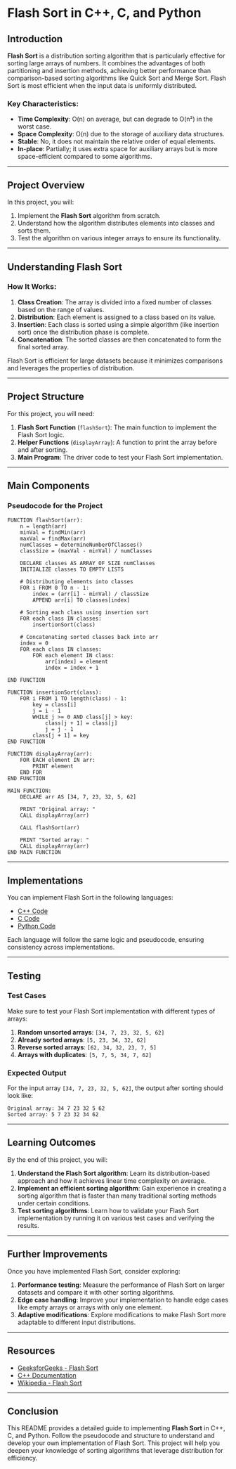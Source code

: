 # **Flash Sort in C++, C, and Python**

## **Introduction**

**Flash Sort** is a distribution sorting algorithm that is particularly effective for sorting large arrays of numbers. It combines the advantages of both partitioning and insertion methods, achieving better performance than comparison-based sorting algorithms like Quick Sort and Merge Sort. Flash Sort is most efficient when the input data is uniformly distributed.

### **Key Characteristics**:
- **Time Complexity**: O(n) on average, but can degrade to O(n²) in the worst case.
- **Space Complexity**: O(n) due to the storage of auxiliary data structures.
- **Stable**: No, it does not maintain the relative order of equal elements.
- **In-place**: Partially; it uses extra space for auxiliary arrays but is more space-efficient compared to some algorithms.

---

## **Project Overview**

In this project, you will:
1. Implement the **Flash Sort** algorithm from scratch.
2. Understand how the algorithm distributes elements into classes and sorts them.
3. Test the algorithm on various integer arrays to ensure its functionality.

---

## **Understanding Flash Sort**

### **How It Works**:
1. **Class Creation**: The array is divided into a fixed number of classes based on the range of values.
2. **Distribution**: Each element is assigned to a class based on its value.
3. **Insertion**: Each class is sorted using a simple algorithm (like insertion sort) once the distribution phase is complete.
4. **Concatenation**: The sorted classes are then concatenated to form the final sorted array.

Flash Sort is efficient for large datasets because it minimizes comparisons and leverages the properties of distribution.

---

## **Project Structure**

For this project, you will need:
1. **Flash Sort Function** (`flashSort`): The main function to implement the Flash Sort logic.
2. **Helper Functions** (`displayArray`): A function to print the array before and after sorting.
3. **Main Program**: The driver code to test your Flash Sort implementation.

---

## **Main Components**

### **Pseudocode for the Project**

```plaintext
FUNCTION flashSort(arr):
    n = length(arr)
    minVal = findMin(arr)
    maxVal = findMax(arr)
    numClasses = determineNumberOfClasses()
    classSize = (maxVal - minVal) / numClasses

    DECLARE classes AS ARRAY OF SIZE numClasses
    INITIALIZE classes TO EMPTY LISTS

    # Distributing elements into classes
    FOR i FROM 0 TO n - 1:
        index = (arr[i] - minVal) / classSize
        APPEND arr[i] TO classes[index]
    
    # Sorting each class using insertion sort
    FOR each class IN classes:
        insertionSort(class)

    # Concatenating sorted classes back into arr
    index = 0
    FOR each class IN classes:
        FOR each element IN class:
            arr[index] = element
            index = index + 1

END FUNCTION

FUNCTION insertionSort(class):
    FOR i FROM 1 TO length(class) - 1:
        key = class[i]
        j = i - 1
        WHILE j >= 0 AND class[j] > key:
            class[j + 1] = class[j]
            j = j - 1
        class[j + 1] = key
END FUNCTION

FUNCTION displayArray(arr):
    FOR EACH element IN arr:
        PRINT element
    END FOR
END FUNCTION

MAIN FUNCTION:
    DECLARE arr AS [34, 7, 23, 32, 5, 62]

    PRINT "Original array: "
    CALL displayArray(arr)

    CALL flashSort(arr)

    PRINT "Sorted array: "
    CALL displayArray(arr)
END MAIN FUNCTION
```

---

## **Implementations**

You can implement Flash Sort in the following languages:
- [C++ Code](./flashsort.cpp)
- [C Code](./flashsort.c)
- [Python Code](./flashsort.py)

Each language will follow the same logic and pseudocode, ensuring consistency across implementations.

---

## **Testing**

### **Test Cases**
Make sure to test your Flash Sort implementation with different types of arrays:
1. **Random unsorted arrays**: `[34, 7, 23, 32, 5, 62]`
2. **Already sorted arrays**: `[5, 23, 34, 32, 62]`
3. **Reverse sorted arrays**: `[62, 34, 32, 23, 7, 5]`
4. **Arrays with duplicates**: `[5, 7, 5, 34, 7, 62]`

### **Expected Output**
For the input array `[34, 7, 23, 32, 5, 62]`, the output after sorting should look like:

```plaintext
Original array: 34 7 23 32 5 62 
Sorted array: 5 7 23 32 34 62 
```

---

## **Learning Outcomes**

By the end of this project, you will:
1. **Understand the Flash Sort algorithm**: Learn its distribution-based approach and how it achieves linear time complexity on average.
2. **Implement an efficient sorting algorithm**: Gain experience in creating a sorting algorithm that is faster than many traditional sorting methods under certain conditions.
3. **Test sorting algorithms**: Learn how to validate your Flash Sort implementation by running it on various test cases and verifying the results.

---

## **Further Improvements**

Once you have implemented Flash Sort, consider exploring:
1. **Performance testing**: Measure the performance of Flash Sort on larger datasets and compare it with other sorting algorithms.
2. **Edge case handling**: Improve your implementation to handle edge cases like empty arrays or arrays with only one element.
3. **Adaptive modifications**: Explore modifications to make Flash Sort more adaptable to different input distributions.

---

## **Resources**
- [GeeksforGeeks - Flash Sort](https://www.geeksforgeeks.org/flash-sort/)
- [C++ Documentation](https://en.cppreference.com/w/)
- [Wikipedia - Flash Sort](https://en.wikipedia.org/wiki/Flashsort)

---

## **Conclusion**

This README provides a detailed guide to implementing **Flash Sort** in C++, C, and Python. Follow the pseudocode and structure to understand and develop your own implementation of Flash Sort. This project will help you deepen your knowledge of sorting algorithms that leverage distribution for efficiency.